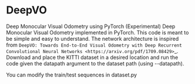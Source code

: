 # DeepVO
Deep Monocular Visual Odometry using PyTorch (Experimental)
Deep Monocular Visual Odometry implemented in PyTorch. This code is meant to be simple and easy to understand. The network architecture is inspired from `DeepVO: Towards End-to-End Visual Odometry with Deep Recurrent Convolutional Neural Networks <https://arxiv.org/pdf/1709.08429>`_. Download and place the KITTI dataset in a desired location and run the code given the datapath argument to the dataset path (using --datapath).

You can modify the train/test sequences in dataset.py
